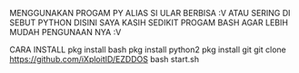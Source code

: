 MENGGUNAKAN PROGAM PY ALIAS SI ULAR BERBISA :V
ATAU SERING DI SEBUT PYTHON  DISINI SAYA KASIH
SEDIKIT PROGAM BASH AGAR LEBIH MUDAH PENGUNAAN NYA :V

CARA INSTALL
pkg install bash
pkg install python2
pkg install git
git clone https://github.com/iXploitID/EZDDOS
bash start.sh
